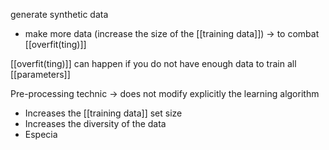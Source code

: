 generate synthetic data
- make more data (increase the size of the [[training data]]) $\rightarrow$ to combat [[overfit(ting)]]

[[overfit(ting)]] can happen if you do not have enough data to train all [[parameters]]

Pre-processing technic $\rightarrow$ does not modify explicitly the learning algorithm
- Increases the [[training data]] set size
- Increases the diversity of the data
- Especia